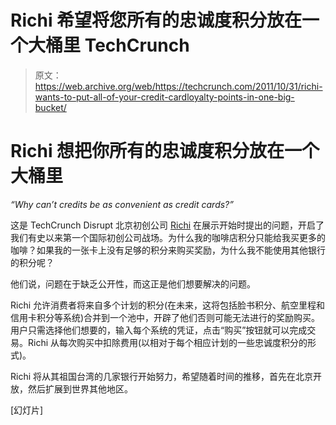 # Richi 希望将您所有的忠诚度积分放在一个大桶里 TechCrunch

> 原文：<https://web.archive.org/web/https://techcrunch.com/2011/10/31/richi-wants-to-put-all-of-your-credit-cardloyalty-points-in-one-big-bucket/>

# Richi 想把你所有的忠诚度积分放在一个大桶里

*“Why can’t credits be as convenient as credit cards?”*

这是 TechCrunch Disrupt 北京初创公司 [Richi](https://web.archive.org/web/20230203113827/http://richi.com/) 在展示开始时提出的问题，开启了我们有史以来第一个国际初创公司战场。为什么我的咖啡店积分只能给我买更多的咖啡？如果我的一张卡上没有足够的积分来购买奖励，为什么我不能使用其他银行的积分呢？

他们说，问题在于缺乏公开性，而这正是他们想要解决的问题。

Richi 允许消费者将来自多个计划的积分(在未来，这将包括脸书积分、航空里程和信用卡积分等系统)合并到一个池中，开辟了他们否则可能无法进行的奖励购买。用户只需选择他们想要的，输入每个系统的凭证，点击“购买”按钮就可以完成交易。Richi 从每次购买中扣除费用(以相对于每个相应计划的一些忠诚度积分的形式)。

Richi 将从其祖国台湾的几家银行开始努力，希望随着时间的推移，首先在北京开放，然后扩展到世界其他地区。

[幻灯片]